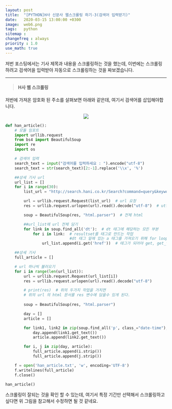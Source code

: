 ```yaml
---
layout: post
title:  "[PYTHON]H사 신문사 웹스크롤링 하기-3(검색어 입력받기)"
date:   2020-03-15 13:00:00 +0300
image:  web6.png
tags:   python
sitemap :
changefreq : always
priority : 1.0
use_math: true
---
```


저번 포스팅에서는 기사 제목과 내용을 스크롤링하는 것을 했는데, 이번에는 스크롤링 하려고 검색어을 입력받아 자동으로 스크롤링하는 것을 짜보겠습니다. 

--------

> #### H사 웹 스크롤링 


저번에 가져온 암호화 된 주소를 살펴보면 아래와 같은데, 여기서 검색어를 삽입해야합니다. 

<center><img src="{{ site.baseurl }}/images/web6.png" ></center>


```python
def han_article():
    # 모듈 임포트
    import urllib.request
    from bs4 import BeautifulSoup
    import re
    import os

    # 검색어 입력
    search_text = input("검색어를 입력하세요 : ").encode("utf-8")
    search_text = str(search_text)[2:-1].replace('\\x', '%')

    ##상세 기사 url   
    url_list = []
    for i in range(30):
        list_url = "http://search.hani.co.kr/Search?command=query&keyword="+search_text+"&media=news&submedia=&sort=d&period=all&datefrom=2020.01.01&dateto=2020.03.22&pageseq="+str(i)

        url = urllib.request.Request(list_url)  # url 요청
        res = urllib.request.urlopen(url).read().decode("utf-8")  # utf 파일로 decoding

        soup = BeautifulSoup(res, "html.parser")  # 전체 html

        ##url_list에 url 전체 담기
        for link in soup.find_all('dt'):  # dt 태그에 해당하는 모든 부분
            for i in link:  # resultset를 태그로 만드는 작업 
                            #dt 태그 밑에 있는 a 태그를 가져오기 위해 for loop
                url_list.append(i.get('href'))  # 태그가 되어야 get, get_text()를 쓸 수 있다.

    ##상세 기사    
    full_article = []

    # url 하나씩 불러오기
    for i in range(len(url_list)):
        url = urllib.request.Request(url_list[i])
        res = urllib.request.urlopen(url).read().decode("utf-8")

        # print(res)  # 위의 두가지 작업을 거치면 
        # 위의 url 의 html 문서를 res 변수에 담을수 있게 된다.
        
        soup = BeautifulSoup(res, "html.parser")

        day = []
        article = []

        for link1, link2 in zip(soup.find_all('p', class_="date-time"), soup.find_all('div', class_="text")):
            day.append(link1.get_text())
            article.append(link2.get_text())

        for i, j in zip(day, article):
            full_article.append(i.strip())
            full_article.append(j.strip())

    f = open('han_article.txt', 'w', encoding='UTF-8')
    f.writelines(full_article)
    f.close()

han_article()
```


스크롤링이 잘되는 것을 확인 할 수 있는데, 여기서 특정 기간만 선택해서 스크롤링하고 싶다면 위 그림을 참고해서 수정하면 될 것 같네요. 


